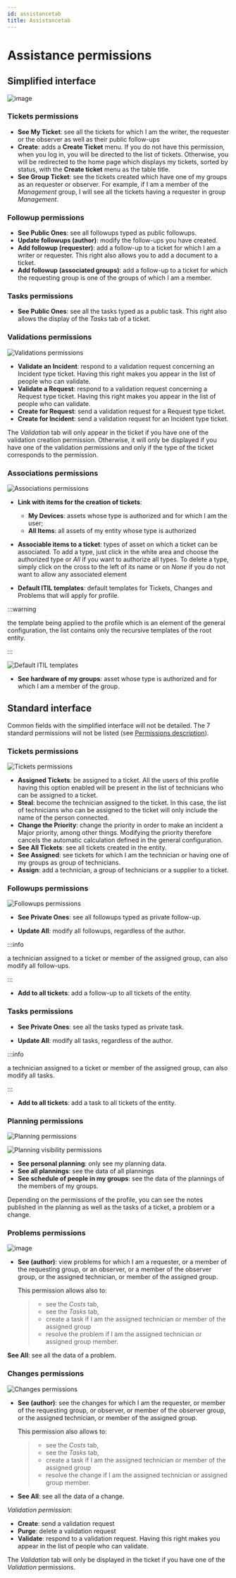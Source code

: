 ```yaml
---
id: assistancetab
title: Assistancetab
---
```


# Assistance permissions

## Simplified interface

![image](../../../assets/modules/administration/images/assistancePO.png)

### Tickets permissions

- **See My Ticket**: see all the tickets for which I am the writer, the
  requester or the observer as well as their public follow-ups
- **Create**: adds a **Create Ticket** menu. If you do not have this
  permission, when you log in, you will be directed to the list of
  tickets. Otherwise, you will be redirected to the home page which
  displays my tickets, sorted by status, with the **Create ticket** menu
  as the table title.
- **See Group Ticket**: see the tickets created which have one of my
  groups as an requester or observer. For example, if I am a member of
  the *Management* group, I will see all the tickets having a requester
  in group *Management*.

### Followup permissions

- **See Public Ones**: see all followups typed as public followups.
- **Update followups (author)**: modify the follow-ups you have created.
- **Add followup (requester)**: add a follow-up to a ticket for which I
  am a writer or requester. This right also allows you to add a document
  to a ticket.
- **Add followup (associated groups)**: add a follow-up to a ticket for
  which the requesting group is one of the groups of which I am a
  member.

### Tasks permissions

- **See Public Ones**: see all the tasks typed as a public task. This
  right also allows the display of the *Tasks* tab of a ticket.

### Validations permissions

![Validations permissions](../../../assets/modules/administration/images/validations.png)

- **Validate an Incident**: respond to a validation request concerning
  an Incident type ticket. Having this right makes you appear in the
  list of people who can validate.
- **Validate a Request**: respond to a validation request concerning a
  Request type ticket. Having this right makes you appear in the list of
  people who can validate.
- **Create for Request**: send a validation request for a Request type
  ticket.
- **Create for Incident**: send a validation request for an Incident
  type ticket.

The *Validation* tab will only appear in the ticket if you have one of
the validation creation permission. Otherwise, it will only be displayed
if you have one of the validation permissions and only if the type of
the ticket corresponds to the permission.

### Associations permissions

![Associations permissions](../../../assets/modules/administration/images/associations.png)

- **Link with items for the creation of tickets**:

  - **My Devices**: assets whose type is authorized and for which I am
    the user;
  - **All Items**: all assets of my entity whose type is authorized

- **Associable items to a ticket**: types of asset on which a ticket can
  be associated. To add a type, just click in the white area and choose
  the authorized type or *All* if you want to authorize all types. To
  delete a type, simply click on the cross to the left of its name or on
  *None* if you do not want to allow any associated element

- **Default ITIL templates**: default templates for Tickets, Changes and
  Problems that will apply for profile.

:::warning

the template being applied to the profile which is an element of the
general configuration, the list contains only the recursive
templates of the root entity.

:::

  ![Default ITIL templates](../../../assets/modules/administration/images/assistance_general.png)

- **See hardware of my groups**: asset whose type is authorized and for
  which I am a member of the group.

## Standard interface

Common fields with the simplified interface will not be detailed. The 7
standard permissions will not be listed (see
[Permissions description](../../../modules/administration/profiles)).

### Tickets permissions

![Tickets permissions](../../../assets/modules/administration/images/tickets.png)

- **Assigned Tickets**: be assigned to a ticket. All the users of this
  profile having this option enabled will be present in the list of
  technicians who can be assigned to a ticket.
- **Steal**: become the technician assigned to the ticket. In this case,
  the list of technicians who can be assigned to the ticket will only
  include the name of the person connected.
- **Change the Priority**: change the priority in order to make an
  incident a Major priority, among other things. Modifying the priority
  therefore cancels the automatic calculation defined in the general
  configuration.
- **See All Tickets**: see all tickets created in the entity.
- **See Assigned**: see tickets for which I am the technician or having
  one of my groups as group of technicians.
- **Assign**: add a technician, a group of technicians or a supplier to
  a ticket.

### Followups permissions

![Followups permissions](../../../assets/modules/administration/images/followups_and_tasks.png)

- **See Private Ones**: see all followups typed as private follow-up.

- **Update All**: modify all followups, regardless of the author.

:::info

a technician assigned to a ticket or member of the assigned group,
can also modify all follow-ups.

:::

- **Add to all tickets**: add a follow-up to all tickets of the entity.

### Tasks permissions

- **See Private Ones**: see all the tasks typed as private task.

- **Update All**: modify all tasks, regardless of the author.

:::info

a technician assigned to a ticket or member of the assigned group,
can also modify all tasks.

:::

- **Add to all tickets**: add a task to all tickets of the entity.

### Planning permissions

![Planning permissions](../../../assets/modules/administration/images/planning.png)

![Planning visibility permissions](../../../assets/modules/administration/images/planning_visibility.png)

- **See personal planning**: only see my planning data.
- **See all plannings**: see the data of all plannings
- **See schedule of people in my groups**: see the data of the plannings
  of the members of my groups.

Depending on the permissions of the profile, you can see the notes
published in the planning as well as the tasks of a ticket, a problem or
a change.

### Problems permissions

![image](../../../assets/modules/administration/images/problems.png)

- **See (author)**: view problems for which I am a requester, or a
  member of the requesting group, or an observer, or a member of the
  observer group, or the assigned technician, or member of the assigned
  group.

  This permission allows also to:

  > - see the *Costs* tab,
  > - see the *Tasks* tab,
  > - create a task if I am the assigned technician or member of the
  >   assigned group
  > - resolve the problem if I am the assigned technician or assigned
  >   group member.

**See All**: see all the data of a problem.

### Changes permissions

![Changes permissions](../../../assets/modules/administration/images/changes.png)

- **See (author)**: see the changes for which I am the requester, or
  member of the requesting group, or observer, or member of the observer
  group, or the assigned technician, or member of the assigned group.

  This permission also allows to:

  > - see the *Costs* tab,
  > - see the *Tasks* tab,
  > - create a task if I am the assigned technician or member of the
  >   assigned group
  > - resolve the change if I am the assigned technician or assigned
  >   group member.

- **See All**: see all the data of a change.

*Validation permission*:

- **Create**: send a validation request
- **Purge**: delete a validation request
- **Validate**: respond to a validation request. Having this right makes
  you appear in the list of people who can validate.

The *Validation* tab will only be displayed in the ticket if you have
one of the *Validation* permissions.
